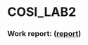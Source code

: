 # COSI_LAB2

### Work report: ([report](https://fyodorovaleksej.github.io/COSI2/engineReport.html))
